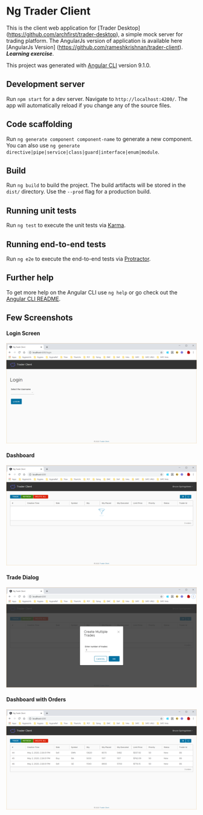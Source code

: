 # Ng Trader Client

This is the client web application for [Trader Desktop] (https://github.com/archfirst/trader-desktop), a simple mock server for trading platform.
The AngularJs version of application is available here [AngularJs Version] (https://github.com/rameshkrishnan/trader-client). ***Learning exercise***.

This project was generated with [Angular CLI](https://github.com/angular/angular-cli) version 9.1.0.

## Development server

Run `npm start` for a dev server. Navigate to `http://localhost:4200/`. The app will automatically reload if you change any of the source files.

## Code scaffolding

Run `ng generate component component-name` to generate a new component. You can also use `ng generate directive|pipe|service|class|guard|interface|enum|module`.

## Build

Run `ng build` to build the project. The build artifacts will be stored in the `dist/` directory. Use the `--prod` flag for a production build.

## Running unit tests

Run `ng test` to execute the unit tests via [Karma](https://karma-runner.github.io).

## Running end-to-end tests

Run `ng e2e` to execute the end-to-end tests via [Protractor](http://www.protractortest.org/).

## Further help

To get more help on the Angular CLI use `ng help` or go check out the [Angular CLI README](https://github.com/angular/angular-cli/blob/master/README.md).

Few Screenshots
---------------

#### Login Screen
![Login Screen](src/assets/login.png)

#### Dashboard
![Dashboard](src/assets/dashboard.png)

#### Trade Dialog
![Trade Dialog](src/assets/trade-dialog.png)

#### Dashboard with Orders
![Dashboard with Orders](src/assets/dashboard-orders.png)
